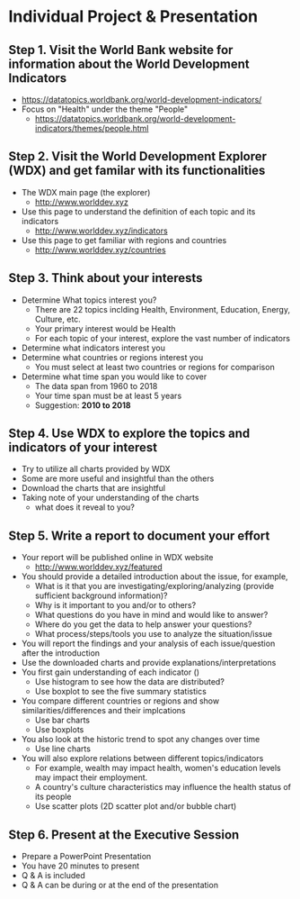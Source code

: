 # Individual Project & Presentation

## Step 1. Visit the World Bank website for information about the World Development Indicators 
- https://datatopics.worldbank.org/world-development-indicators/
- Focus on "Health" under the theme "People"
   - https://datatopics.worldbank.org/world-development-indicators/themes/people.html
 
## Step 2. Visit the World Development Explorer (WDX) and get familar with its functionalities
- The WDX main page (the explorer) 
    - http://www.worlddev.xyz
- Use this page to understand the definition of each topic and its indicators
    - http://www.worlddev.xyz/indicators
- Use this page to get familiar with regions and countries 
    - http://www.worlddev.xyz/countries    
  
## Step 3. Think about your interests 
- Determine What topics interest you? 
    - There are 22 topics inclding Health, Environment, Education, Energy, Culture, etc.
    - Your primary interest would be Health
    - For each topic of your interest, explore the vast number of indicators 
- Determine what indicators interest you
- Determine what countries or regions interest you
    - You must select at least two countries or regions for comparison
- Determine what time span you would like to cover
    -  The data span from 1960 to 2018
    -  Your time span must be at least 5 years
    -  Suggestion: **2010 to 2018**

## Step 4. Use WDX to explore the topics and indicators of your interest
- Try to utilize all charts provided by WDX 
- Some are more useful and insightful than the others
- Download the charts that are insightful 
- Taking note of your understanding of the charts
    - what does it reveal to you?

## Step 5. Write a report to document your effort
- Your report will be published online in WDX website 
    - http://www.worlddev.xyz/featured
- You should provide a detailed introduction about the issue, for example,
    - What is it that you are investigating/exploring/analyzing (provide sufficient background information)?
    - Why is it important to you and/or to others?
    - What questions do you have in mind and would like to answer?
    - Where do you get the data to help answer your questions?  
    - What process/steps/tools you use to analyze the situation/issue
- You will report the findings and your analysis of each issue/question after the introduction
- Use the downloaded charts and provide explanations/interpretations
- You first gain understanding of each indicator ()
    - Use histogram to see how the data are distributed? 
    - Use boxplot to see the five summary statistics
- You compare different countries or regions and show similarities/differences and their implcations
    - Use bar charts
    - Use boxplots
- You also look at the historic trend to spot any changes over time
    - Use line charts 
- You will also explore relations between different topics/indicators 
    - For example, wealth may impact health, women's education levels may impact their employment.
    - A country's culture characteristics may influence the health status of its people
    - Use scatter plots (2D scatter plot and/or bubble chart)

## Step 6. Present at the Executive Session
- Prepare a PowerPoint Presentation
- You have 20 minutes to present 
- Q & A is included
- Q & A can be during or at the end of the presentation 
